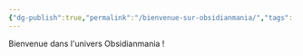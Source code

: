 ```yaml
---
{"dg-publish":true,"permalink":"/bienvenue-sur-obsidianmania/","tags":["gardenEntry"],"noteIcon":""}
---
```


Bienvenue dans l'univers Obsidianmania !




